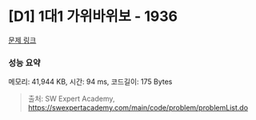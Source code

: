 # [D1] 1대1 가위바위보 - 1936 

[문제 링크](https://swexpertacademy.com/main/code/problem/problemDetail.do?contestProbId=AV5PjKXKALcDFAUq) 

### 성능 요약

메모리: 41,944 KB, 시간: 94 ms, 코드길이: 175 Bytes



> 출처: SW Expert Academy, https://swexpertacademy.com/main/code/problem/problemList.do